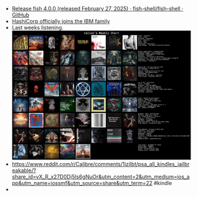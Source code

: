 - [Release fish 4.0.0 (released February 27, 2025) · fish-shell/fish-shell · GitHub](https://github.com/fish-shell/fish-shell/releases/tag/4.0.0)
- [HashiCorp officially joins the IBM family](https://www.hashicorp.com/en/blog/hashicorp-officially-joins-the-ibm-family)
- Last weeks listening.
  ![Last FM Fri 28 Feb.jpg](../assets/Last_FM_Fri_28_Feb_1740687338187_0.jpg)
- https://www.reddit.com/r/Calibre/comments/1izilbt/psa_all_kindles_jailbreakable/?share_id=vX_R_x27D0Dj5Is6gNuOr&utm_content=2&utm_medium=ios_app&utm_name=iossmf&utm_source=share&utm_term=22 #kindle
-